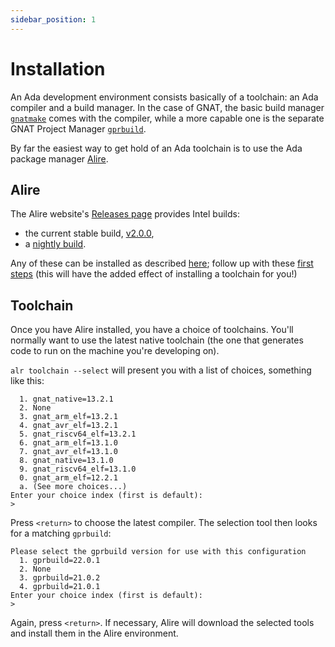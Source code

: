 ```yaml
---
sidebar_position: 1
---
```


# Installation

An Ada development environment consists basically of a toolchain: an Ada compiler and a build manager. In the case of GNAT, the basic build manager [`gnatmake`](https://docs.adacore.com/live/wave/gnat_ugn/html/gnat_ugn/gnat_ugn/building_executable_programs_with_gnat.html#building-with-gnatmake) comes with the compiler, while a more capable one is the separate GNAT Project Manager [`gprbuild`](https://docs.adacore.com/live/wave/gprbuild/html/gprbuild_ug/gprbuild_ug.html).

By far the easiest way to get hold of an Ada toolchain is to use the Ada package manager [Alire](https://alire.ada.dev/docs/#introduction).

## Alire

The Alire website's [Releases page](https://github.com/alire-project/alire/releases) provides Intel builds:

- the current stable build, [v2.0.0](https://github.com/alire-project/alire/releases/tag/v2.0.0),
- a [nightly build](https://github.com/alire-project/alire/releases/tag/nightly).

Any of these can be installed as described [here](https://alire.ada.dev/docs/#alr-on-macos); follow up with these [first steps](https://alire.ada.dev/docs/#first-steps) (this will have the added effect of installing a toolchain for you!)

## Toolchain

Once you have Alire installed, you have a choice of toolchains. You'll normally want to use the latest native toolchain (the one that generates code to run on the machine you're developing on).

`alr toolchain --select` will present you with a list of choices, something like this:

```none
  1. gnat_native=13.2.1
  2. None
  3. gnat_arm_elf=13.2.1
  4. gnat_avr_elf=13.2.1
  5. gnat_riscv64_elf=13.2.1
  6. gnat_arm_elf=13.1.0
  7. gnat_avr_elf=13.1.0
  8. gnat_native=13.1.0
  9. gnat_riscv64_elf=13.1.0
  0. gnat_arm_elf=12.2.1
  a. (See more choices...)
Enter your choice index (first is default):
>
```

Press `<return>` to choose the latest compiler. The selection tool then looks for a matching `gprbuild`:

```none
Please select the gprbuild version for use with this configuration
  1. gprbuild=22.0.1
  2. None
  3. gprbuild=21.0.2
  4. gprbuild=21.0.1
Enter your choice index (first is default):
>
```

Again, press `<return>`. If necessary, Alire will download the selected tools and install them in the Alire environment.

<!--
I was going to say something about cross-toolchains here, but I don't think you'd set them up using alr toolchain --select (--local)?

A bit advanced.

### Cross-compilers

If your project is for an ARM microcontroller, such as the [STM32F4](https://www.st.com/en/microcontrollers-microprocessors/stm32f4-series.html),
-->

<!--
### gnatprove

TODO
-->
